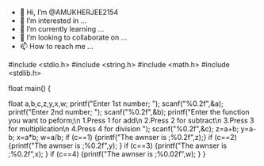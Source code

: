 - 👋 Hi, I’m @AMUKHERJEE2154
- 👀 I’m interested in ...
- 🌱 I’m currently learning ...
- 💞️ I’m looking to collaborate on ...
- 📫 How to reach me ...

<!---
AMUKHERJEE2154/AMUKHERJEE2154 is a ✨ special ✨ repository because its `README.md` (this file) appears on your GitHub profile.
You can click the Preview link to take a look at your changes.
--->
#include <stdio.h>
#include <string.h>
#include <math.h>
#include <stdlib.h>

float main() {

float a,b,c,z,y,x,w; 
   printf("Enter 1st number; ");
   scanf("%0.2f",&a);
   printf("Enter 2nd number; ");
   scanf("%0.2f",&b);
   printf("Enter the function you want to peform;\n 1.Press 1 for add\n 2.Press 2 for subtract\n 3.Press 3 for multiplication\n 4.Press 4 for division ");
   scanf("%0.2f",&c);
   z=a+b;
   y=a-b;
   x=a*b;
   w=a/b;
   if (c==1)
      {printf("The awnser is ;%0.2f",z);} 
   if (c==2)
      {printf("The awnser is ;%0.2f",y); }
   if (c==3)
      {printf("The awnser is ;%0.2f",x); }
   if (c==4)
      {printf("The awnser is ;%0.02f",w); }
}
